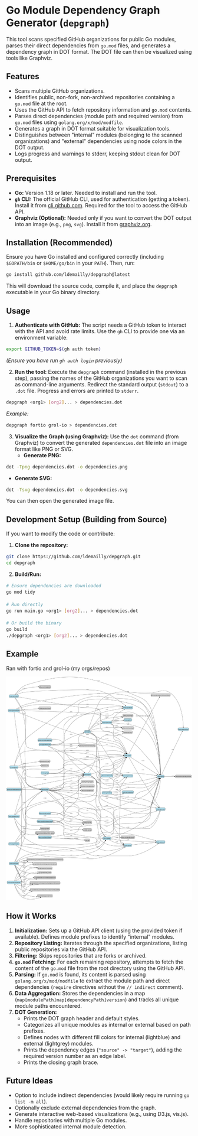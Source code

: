 # Go Module Dependency Graph Generator (`depgraph`)

This tool scans specified GitHub organizations for public Go modules, parses their direct dependencies from `go.mod` files, and generates a dependency graph in DOT format. The DOT file can then be visualized using tools like Graphviz.

## Features

* Scans multiple GitHub organizations.
* Identifies public, non-fork, non-archived repositories containing a `go.mod` file at the root.
* Uses the GitHub API to fetch repository information and `go.mod` contents.
* Parses direct dependencies (module path and required version) from `go.mod` files using `golang.org/x/mod/modfile`.
* Generates a graph in DOT format suitable for visualization tools.
* Distinguishes between "internal" modules (belonging to the scanned organizations) and "external" dependencies using node colors in the DOT output.
* Logs progress and warnings to stderr, keeping stdout clean for DOT output.

## Prerequisites

* **Go:** Version 1.18 or later. Needed to install and run the tool.
* **`gh` CLI:** The official GitHub CLI, used for authentication (getting a token). Install it from [cli.github.com](https://cli.github.com/). Required for the tool to access the GitHub API.
* **Graphviz (Optional):** Needed only if you want to convert the DOT output into an image (e.g., `png`, `svg`). Install it from [graphviz.org](https://graphviz.org/download/).

## Installation (Recommended)

Ensure you have Go installed and configured correctly (including `$GOPATH/bin` or `$HOME/go/bin` in your `PATH`). Then, run:

```bash
go install github.com/ldemailly/depgraph@latest
```

This will download the source code, compile it, and place the `depgraph` executable in your Go binary directory.

## Usage

1.  **Authenticate with GitHub:**
    The script needs a GitHub token to interact with the API and avoid rate limits. Use the `gh` CLI to provide one via an environment variable:
```bash
export GITHUB_TOKEN=$(gh auth token)
```
*(Ensure you have run `gh auth login` previously)*

2.  **Run the tool:**
    Execute the `depgraph` command (installed in the previous step), passing the names of the GitHub organizations you want to scan as command-line arguments. Redirect the standard output (`stdout`) to a `.dot` file. Progress and errors are printed to `stderr`.
```bash
depgraph <org1> [org2]... > dependencies.dot
```

*Example:*
```bash
depgraph fortio grol-io > dependencies.dot
```

3.  **Visualize the Graph (using Graphviz):**
    Use the `dot` command (from Graphviz) to convert the generated `dependencies.dot` file into an image format like PNG or SVG.
    * **Generate PNG:**
```bash
dot -Tpng dependencies.dot -o dependencies.png
```
* **Generate SVG:**
```bash
dot -Tsvg dependencies.dot -o dependencies.svg
```
You can then open the generated image file.

## Development Setup (Building from Source)

If you want to modify the code or contribute:

1.  **Clone the repository:**
```bash
git clone https://github.com/ldemailly/depgraph.git
cd depgraph
```

2.  **Build/Run:**
```bash
# Ensure dependencies are downloaded
go mod tidy

# Run directly
go run main.go <org1> [org2]... > dependencies.dot

# Or build the binary
go build
./depgraph <org1> [org2]... > dependencies.dot
```

## Example
Ran with fortio and grol-io (my orgs/repos)

![graph](dependencies.svg)

## How it Works

1.  **Initialization:** Sets up a GitHub API client (using the provided token if available). Defines module prefixes to identify "internal" modules.
2.  **Repository Listing:** Iterates through the specified organizations, listing public repositories via the GitHub API.
3.  **Filtering:** Skips repositories that are forks or archived.
4.  **`go.mod` Fetching:** For each remaining repository, attempts to fetch the content of the `go.mod` file from the root directory using the GitHub API.
5.  **Parsing:** If `go.mod` is found, its content is parsed using `golang.org/x/mod/modfile` to extract the module path and direct dependencies (`require` directives without the `// indirect` comment).
6.  **Data Aggregation:** Stores the dependencies in a map (`map[modulePath]map[dependencyPath]version`) and tracks all unique module paths encountered.
7.  **DOT Generation:**
    * Prints the DOT graph header and default styles.
    * Categorizes all unique modules as internal or external based on path prefixes.
    * Defines nodes with different fill colors for internal (lightblue) and external (lightgrey) modules.
    * Prints the dependency edges (`"source" -> "target"`), adding the required version number as an edge label.
    * Prints the closing graph brace.

## Future Ideas

* Option to include indirect dependencies (would likely require running `go list -m all`).
* Optionally exclude external dependencies from the graph.
* Generate interactive web-based visualizations (e.g., using D3.js, vis.js).
* Handle repositories with multiple Go modules.
* More sophisticated internal module detection.
